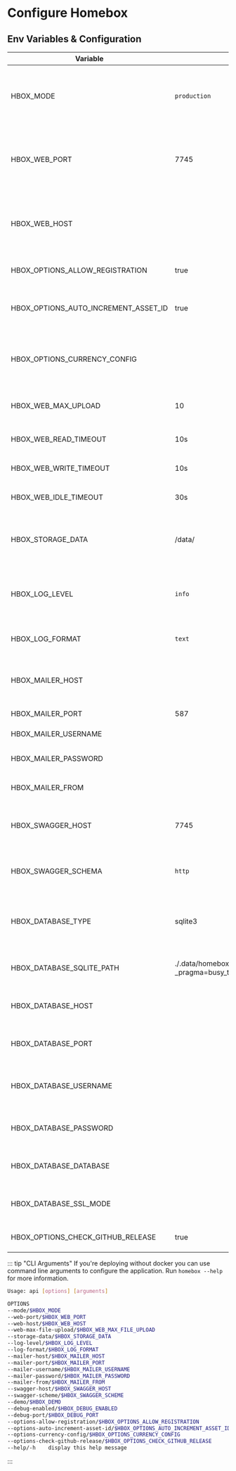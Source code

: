 # Configure Homebox

## Env Variables & Configuration

| Variable                        | Default                                                                    | Description                                                                            |
|---------------------------------|----------------------------------------------------------------------------|----------------------------------------------------------------------------------------|
| HBOX_MODE                       | `production`                                                               | application mode used for runtime behavior  can be one of: `development`, `production` |
| HBOX_WEB_PORT                   | 7745                                                                       | port to run the web server on, if you're using docker do not change this               |
| HBOX_WEB_HOST                   |                                                                            | host to run the web server on, if you're using docker do not change this               |
| HBOX_OPTIONS_ALLOW_REGISTRATION | true                                                                       | allow users to register themselves                                                     |
| HBOX_OPTIONS_AUTO_INCREMENT_ASSET_ID | true                                                                       | auto-increments the asset_id field for new items                                       |
| HBOX_OPTIONS_CURRENCY_CONFIG    |                                                                            | json configuration file containing additional currencie                                |
| HBOX_WEB_MAX_UPLOAD             | 10                                                                         | maximum file upload size supported in MB                                               |
| HBOX_WEB_READ_TIMEOUT           | 10s                                                                        | Read timeout of HTTP sever                                                             |
| HBOX_WEB_WRITE_TIMEOUT          | 10s                                                                        | Write timeout of HTTP server                                                           |
| HBOX_WEB_IDLE_TIMEOUT           | 30s                                                                        | Idle timeout of HTTP server                                                            |
| HBOX_STORAGE_DATA               | /data/                                                                     | path to the data directory, do not change this if you're using docker                  |
| HBOX_LOG_LEVEL                  | `info`                                                                     | log level to use, can be one of `trace`, `debug`, `info`, `warn`, `error`, `critical`  |
| HBOX_LOG_FORMAT                 | `text`                                                                     | log format to use, can be one of: `text`, `json`                                       |
| HBOX_MAILER_HOST                |                                                                            | email host to use, if not set no email provider will be used                           |
| HBOX_MAILER_PORT                | 587                                                                        | email port to use                                                                      |
| HBOX_MAILER_USERNAME            |                                                                            | email user to use                                                                      |
| HBOX_MAILER_PASSWORD            |                                                                            | email password to use                                                                  |
| HBOX_MAILER_FROM                |                                                                            | email from address to use                                                              |
| HBOX_SWAGGER_HOST               | 7745                                                                       | swagger host to use, if not set swagger will be disabled                               |
| HBOX_SWAGGER_SCHEMA             | `http`                                                                     | swagger schema to use, can be one of: `http`, `https`                                  |
| HBOX_DATABASE_TYPE              | sqlite3                                                                    | sets the correct database type (`sqlite3` or `postgres`)                               |
| HBOX_DATABASE_SQLITE_PATH       | ./.data/homebox.db?_pragma=busy_timeout=999&_pragma=journal_mode=WAL&_fk=1 | sets the directory path for Sqlite                                                     |
| HBOX_DATABASE_HOST              |                                                                            | sets the hostname for a postgres database                                              |
| HBOX_DATABASE_PORT              |                                                                            | sets the port for a postgres database                                                  |
| HBOX_DATABASE_USERNAME          |                                                                            | sets the username for a postgres connection                                            |
| HBOX_DATABASE_PASSWORD          |                                                                            | sets the password for a postgres connection                                            |
| HBOX_DATABASE_DATABASE          |                                                                            | sets the database for a postgres connection                                            |
| HBOX_DATABASE_SSL_MODE          |                                                                            | sets the sslmode for a postgres connection                                             |
| HBOX_OPTIONS_CHECK_GITHUB_RELEASE    | true                                       | check for new github releases                                                          |

::: tip "CLI Arguments"
If you're deploying without docker you can use command line arguments to configure the application. Run `homebox --help` for more information.

```sh
Usage: api [options] [arguments]

OPTIONS
--mode/$HBOX_MODE                                                        <string>  (default: development)
--web-port/$HBOX_WEB_PORT                                                <string>  (default: 7745)
--web-host/$HBOX_WEB_HOST                                                <string>
--web-max-file-upload/$HBOX_WEB_MAX_FILE_UPLOAD                          <int>     (default: 10)
--storage-data/$HBOX_STORAGE_DATA                                        <string>  (default: ./.data)
--log-level/$HBOX_LOG_LEVEL                                              <string>  (default: info)
--log-format/$HBOX_LOG_FORMAT                                            <string>  (default: text)
--mailer-host/$HBOX_MAILER_HOST                                          <string>
--mailer-port/$HBOX_MAILER_PORT                                          <int>
--mailer-username/$HBOX_MAILER_USERNAME                                  <string>
--mailer-password/$HBOX_MAILER_PASSWORD                                  <string>
--mailer-from/$HBOX_MAILER_FROM                                          <string>
--swagger-host/$HBOX_SWAGGER_HOST                                        <string>  (default: localhost:7745)
--swagger-scheme/$HBOX_SWAGGER_SCHEME                                    <string>  (default: http)
--demo/$HBOX_DEMO                                                        <bool>
--debug-enabled/$HBOX_DEBUG_ENABLED                                      <bool>    (default: false)
--debug-port/$HBOX_DEBUG_PORT                                            <string>  (default: 4000)
--options-allow-registration/$HBOX_OPTIONS_ALLOW_REGISTRATION            <bool>    (default: true)
--options-auto-increment-asset-id/$HBOX_OPTIONS_AUTO_INCREMENT_ASSET_ID  <bool>    (default: true)
--options-currency-config/$HBOX_OPTIONS_CURRENCY_CONFIG                  <string>
--options-check-github-release/$HBOX_OPTIONS_CHECK_GITHUB_RELEASE        <bool>    (default: true)
--help/-h    display this help message
```
:::
